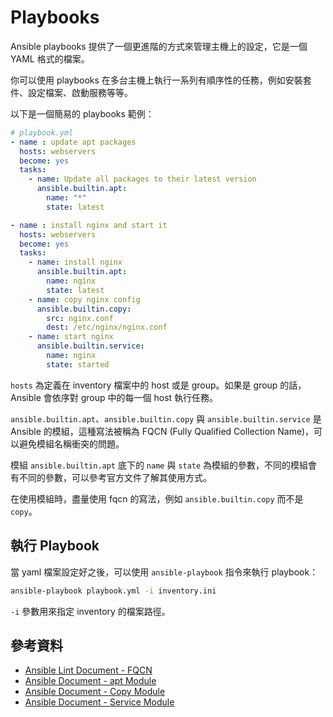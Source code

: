# Playbooks

Ansible playbooks 提供了一個更進階的方式來管理主機上的設定，它是一個 YAML 格式的檔案。

你可以使用 playbooks 在多台主機上執行一系列有順序性的任務，例如安裝套件、設定檔案、啟動服務等等。

以下是一個簡易的 playbooks 範例：

```yaml
# playbook.yml
- name : update apt packages
  hosts: webservers
  become: yes
  tasks:
    - name: Update all packages to their latest version
      ansible.builtin.apt:
        name: "*"
        state: latest

- name : install nginx and start it
  hosts: webservers
  become: yes
  tasks:
    - name: install nginx
      ansible.builtin.apt:
        name: nginx
        state: latest
    - name: copy nginx config
      ansible.builtin.copy:
        src: nginx.conf
        dest: /etc/nginx/nginx.conf
    - name: start nginx
      ansible.builtin.service:
        name: nginx
        state: started
```

`hosts` 為定義在 inventory 檔案中的 host 或是 group。如果是 group 的話，Ansible 會依序對 group 中的每一個 host 執行任務。

`ansible.builtin.apt`、`ansible.builtin.copy` 與 `ansible.builtin.service` 是 Ansible 的模組，這種寫法被稱為 FQCN (Fully Qualified Collection Name)，可以避免模組名稱衝突的問題。

模組 `ansible.builtin.apt` 底下的 `name` 與 `state` 為模組的參數，不同的模組會有不同的參數，可以參考官方文件了解其使用方式。

在使用模組時，盡量使用 fqcn 的寫法，例如 `ansible.builtin.copy` 而不是 `copy`。

## 執行 Playbook

當 yaml 檔案設定好之後，可以使用 `ansible-playbook` 指令來執行 playbook：

```bash
ansible-playbook playbook.yml -i inventory.ini
```

`-i` 參數用來指定 inventory 的檔案路徑。

## 參考資料

- [Ansible Lint Document - FQCN](https://ansible.readthedocs.io/projects/lint/rules/fqcn/)
- [Ansible Document - apt Module](https://docs.ansible.com/ansible/latest/collections/ansible/builtin/apt_module.html)
- [Ansible Document - Copy Module](https://docs.ansible.com/ansible/latest/collections/ansible/builtin/copy_module.htmll)
- [Ansible Document - Service Module](https://docs.ansible.com/ansible/latest/collections/ansible/builtin/service_module.html)
